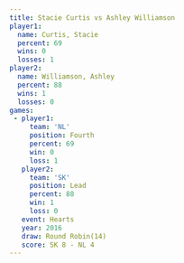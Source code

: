```yaml
---
title: Stacie Curtis vs Ashley Williamson
player1:                  
  name: Curtis, Stacie    
  percent: 69             
  wins: 0                 
  losses: 1               
player2:                  
  name: Williamson, Ashley
  percent: 88             
  wins: 1                 
  losses: 0               
games:
 - player1:          
     team: 'NL'      
     position: Fourth
     percent: 69     
     win: 0          
     loss: 1         
   player2:        
     team: 'SK'    
     position: Lead
     percent: 88   
     win: 1        
     loss: 0       
   event: Hearts        
   year: 2016           
   draw: Round Robin(14)
   score: SK 8 - NL 4   
---
```

